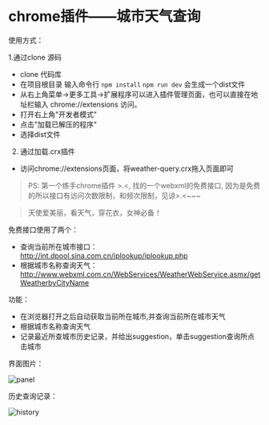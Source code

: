 chrome插件——城市天气查询
====
使用方式：

1.通过clone 源码
- clone 代码库
- 在项目根目录 输入命令行
```npm install```
```npm run dev``` 会生成一个dist文件
- 从右上角菜单->更多工具->扩展程序可以进入插件管理页面，也可以直接在地址栏输入 chrome://extensions 访问。
- 打开右上角"开发者模式"
- 点击"加载已解压的程序"
- 选择dist文件

2. 通过加载.crx插件
- 访问chrome://extensions页面，将weather-query.crx拖入页面即可


> PS: 第一个练手chrome插件 >.<, 找的一个webxml的免费接口, 因为是免费的所以接口有访问次数限制，和频次限制，见谅>.<~~~

> 天使爱美丽，看天气，穿花衣，女神必备！


免费接口使用了两个：
- 查询当前所在城市接口： http://int.dpool.sina.com.cn/iplookup/iplookup.php
- 根据城市名称查询天气：http://www.webxml.com.cn/WebServices/WeatherWebService.asmx/getWeatherbyCityName

功能：
- 在浏览器打开之后自动获取当前所在城市,并查询当前所在城市天气
- 根据城市名称查询天气
- 记录最近所查城市历史记录，并给出suggestion，单击suggestion查询所点击城市

界面图片：

![panel](image/wq.jpeg)

历史查询记录：

![history](image/history.jpeg)





